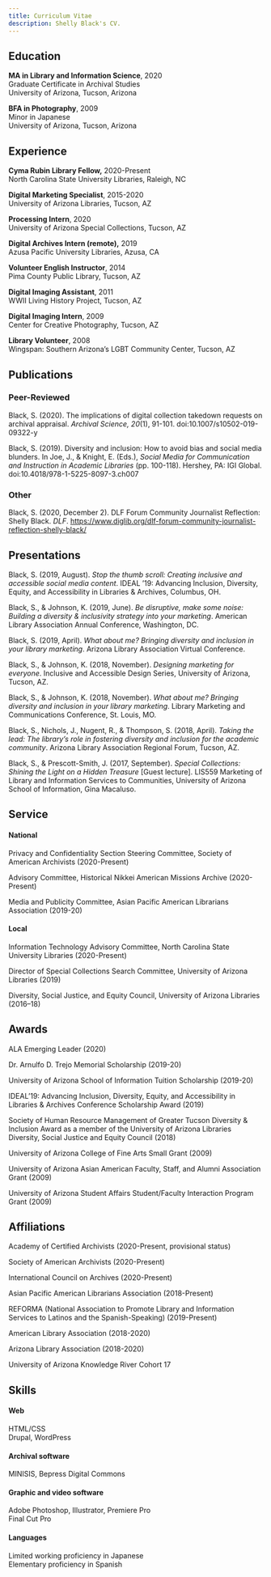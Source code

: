 ```yaml
---
title: Curriculum Vitae
description: Shelly Black's CV.
---
```

## Education

**MA in Library and Information Science**, 2020\
Graduate Certificate in Archival Studies\
University of Arizona, Tucson, Arizona

**BFA in Photography**, 2009\
Minor in Japanese\
University of Arizona, Tucson, Arizona

## Experience

**Cyma Rubin Library Fellow,** 2020-Present\
North Carolina State University Libraries, Raleigh, NC

**Digital Marketing Specialist**, 2015-2020\
University of Arizona Libraries, Tucson, AZ

**Processing Intern**, 2020\
University of Arizona Special Collections, Tucson, AZ

**Digital Archives Intern (remote),** 2019\
Azusa Pacific University Libraries, Azusa, CA

**Volunteer English Instructor**, 2014\
Pima County Public Library, Tucson, AZ

**Digital Imaging Assistant**, 2011\
WWII Living History Project, Tucson, AZ

**Digital Imaging Intern**, 2009\
Center for Creative Photography, Tucson, AZ

**Library Volunteer**, 2008\
Wingspan: Southern Arizona’s LGBT Community Center, Tucson, AZ

## Publications

### Peer-Reviewed

Black, S. (2020). The implications of digital collection takedown requests on archival appraisal. *Archival Science, 20*(1), 91-101. doi:10.1007/s10502-019-09322-y

Black, S. (2019). Diversity and inclusion: How to avoid bias and social media blunders. In Joe, J., & Knight, E. (Eds.), *Social Media for Communication and Instruction in Academic Libraries* (pp. 100-118). Hershey, PA: IGI Global. doi:10.4018/978-1-5225-8097-3.ch007

### Other

Black, S. (2020, December 2). DLF Forum Community Journalist Reflection: Shelly Black. *DLF*. https://www.diglib.org/dlf-forum-community-journalist-reflection-shelly-black/

## Presentations

Black, S. (2019, August). *Stop the thumb scroll: Creating inclusive and accessible social media content*. IDEAL ’19: Advancing Inclusion, Diversity, Equity, and Accessibility in Libraries & Archives, Columbus, OH.

Black, S., & Johnson, K. (2019, June). *Be disruptive, make some noise: Building a diversity & inclusivity strategy into your marketing*. American Library Association Annual Conference, Washington, DC.

Black, S. (2019, April). *What about me? Bringing diversity and inclusion in your library marketing*. Arizona Library Association Virtual Conference.

Black, S., & Johnson, K. (2018, November). *Designing marketing for everyone*. Inclusive and Accessible Design Series, University of Arizona, Tucson, AZ.

Black, S., & Johnson, K. (2018, November). *What about me? Bringing diversity and inclusion in your library marketing*. Library Marketing and Communications Conference, St. Louis, MO.

Black, S., Nichols, J., Nugent, R., & Thompson, S. (2018, April). *Taking the lead: The library’s role in fostering diversity and inclusion for the academic community*. Arizona Library Association Regional Forum, Tucson, AZ.

Black, S., & Prescott-Smith, J. (2017, September). *Special Collections: Shining the Light on a Hidden Treasure* \[Guest lecture]. LIS559 Marketing of Library and Information Services to Communities, University of Arizona School of Information, Gina Macaluso.

## Service

#### National

Privacy and Confidentiality Section Steering Committee, Society of American Archivists (2020-Present)

Advisory Committee, Historical Nikkei American Missions Archive (2020-Present)

Media and Publicity Committee, Asian Pacific American Librarians Association (2019-20)

#### Local

Information Technology Advisory Committee, North Carolina State University Libraries (2020-Present)

Director of Special Collections Search Committee, University of Arizona Libraries (2019)

Diversity, Social Justice, and Equity Council, University of Arizona Libraries (2016–18)

## Awards

ALA Emerging Leader (2020)

Dr. Arnulfo D. Trejo Memorial Scholarship (2019-20)

University of Arizona School of Information Tuition Scholarship (2019-20)

IDEAL’19: Advancing Inclusion, Diversity, Equity, and Accessibility in Libraries & Archives Conference Scholarship Award (2019)

Society of Human Resource Management of Greater Tucson Diversity & Inclusion Award as a member of the University of Arizona Libraries Diversity, Social Justice and Equity Council (2018)

University of Arizona College of Fine Arts Small Grant (2009)

University of Arizona Asian American Faculty, Staff, and Alumni Association Grant (2009)

University of Arizona Student Affairs Student/Faculty Interaction Program Grant (2009)

## Affiliations

Academy of Certified Archivists (2020-Present, provisional status)

Society of American Archivists (2020-Present)

International Council on Archives (2020-Present)

Asian Pacific American Librarians Association (2018-Present)

REFORMA (National Association to Promote Library and Information Services to Latinos and the Spanish-Speaking) (2019-Present)

American Library Association (2018-2020)

Arizona Library Association (2018-2020)

University of Arizona Knowledge River Cohort 17

## Skills

#### Web

HTML/CSS\
Drupal, WordPress

#### Archival software

MINISIS, Bepress Digital Commons

#### Graphic and video software

Adobe Photoshop, Illustrator, Premiere Pro\
Final Cut Pro

#### Languages

Limited working proficiency in Japanese\
Elementary proficiency in Spanish